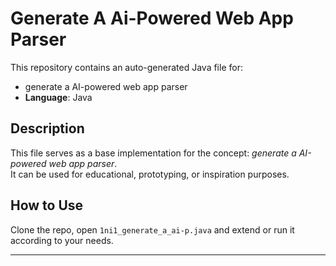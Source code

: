 # Generate A Ai-Powered Web App Parser

This repository contains an auto-generated Java file for:

- generate a AI-powered web app parser
- **Language**: Java

## Description

This file serves as a base implementation for the concept: *generate a AI-powered web app parser*.  
It can be used for educational, prototyping, or inspiration purposes.

## How to Use

Clone the repo, open `1ni1_generate_a_ai-p.java` and extend or run it according to your needs.

---


